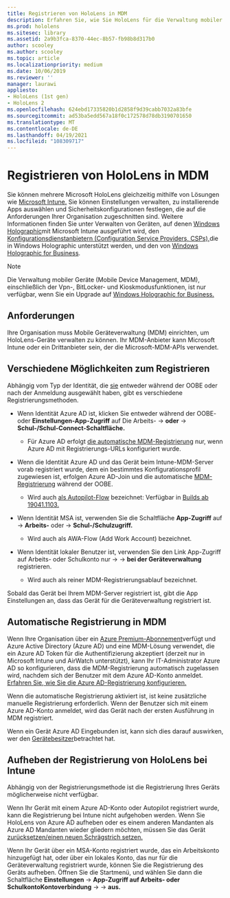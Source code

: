```yaml
---
title: Registrieren von HoloLens in MDM
description: Erfahren Sie, wie Sie HoloLens für die Verwaltung mobiler Geräte (Mobile Device Management, MDM) registrieren, um die Verwaltung mehrerer Geräte zu vereinfachen.
ms.prod: hololens
ms.sitesec: library
ms.assetid: 2a9b3fca-8370-44ec-8b57-fb98b8d317b0
author: scooley
ms.author: scooley
ms.topic: article
ms.localizationpriority: medium
ms.date: 10/06/2019
ms.reviewer: ''
manager: laurawi
appliesto:
- HoloLens (1st gen)
- HoloLens 2
ms.openlocfilehash: 624ebd17335820b1d2858f9d39cabb7032a83bfe
ms.sourcegitcommit: ad53ba5edd567a18f0c172578d78db3190701650
ms.translationtype: MT
ms.contentlocale: de-DE
ms.lasthandoff: 04/19/2021
ms.locfileid: "108309717"
---
```

# <a name="enroll-hololens-in-mdm"></a>Registrieren von HoloLens in MDM

Sie können mehrere Microsoft HoloLens gleichzeitig mithilfe von Lösungen wie [Microsoft Intune.](https://docs.microsoft.com/intune/windows-holographic-for-business) Sie können Einstellungen verwalten, zu installierende Apps auswählen und Sicherheitskonfigurationen festlegen, die auf die Anforderungen Ihrer Organisation zugeschnitten sind. Weitere Informationen finden Sie unter Verwalten von Geräten, auf denen [Windows Holographic](https://docs.microsoft.com/intune/windows-holographic-for-business)mit Microsoft Intune ausgeführt wird, den [Konfigurationsdienstanbietern (Configuration Service Providers, CSPs),](https://msdn.microsoft.com/windows/hardware/commercialize/customize/mdm/configuration-service-provider-reference#hololens)die in Windows Holographic unterstützt werden, und den von [Windows Holographic for Business](https://msdn.microsoft.com/windows/hardware/commercialize/customize/mdm/policy-configuration-service-provider#hololenspolicies).

> [!NOTE]
> Die Verwaltung mobiler Geräte (Mobile Device Management, MDM), einschließlich der Vpn-, BitLocker- und Kioskmodusfunktionen, ist nur verfügbar, wenn Sie ein Upgrade auf [Windows Holographic for Business.](hololens1-upgrade-enterprise.md)

## <a name="requirements"></a>Anforderungen

 Ihre Organisation muss Mobile Geräteverwaltung (MDM) einrichten, um HoloLens-Geräte verwalten zu können. Ihr MDM-Anbieter kann Microsoft Intune oder ein Drittanbieter sein, der die Microsoft-MDM-APIs verwendet.
 
## <a name="different-ways-to-enroll"></a>Verschiedene Möglichkeiten zum Registrieren

Abhängig vom Typ der Identität, die [sie](hololens-identity.md) entweder während der OOBE oder nach der Anmeldung ausgewählt haben, gibt es verschiedene Registrierungsmethoden.

- Wenn Identität Azure AD ist, klicken Sie entweder während der OOBE- oder **Einstellungen-App-Zugriff** auf Die Arbeits-  ->  **oder**  ->  **Schul-/Schul-Connect-Schaltfläche.**
    - Für Azure AD erfolgt [die automatische MDM-Registrierung](hololens-enroll-mdm.md#auto-enrollment-in-mdm) nur, wenn Azure AD mit Registrierungs-URLs konfiguriert wurde.
     
- Wenn die Identität Azure AD und das Gerät beim Intune-MDM-Server vorab registriert wurde, dem ein bestimmtes Konfigurationsprofil zugewiesen ist, erfolgen Azure AD-Join und die automatische [MDM-Registrierung](hololens-enroll-mdm.md#auto-enrollment-in-mdm) während der OOBE.
    - Wird auch [als Autopilot-Flow](hololens2-autopilot.md) bezeichnet: Verfügbar in [Builds ab 19041.1103.](hololens-release-notes.md#windows-holographic-version-2004)
    

- Wenn Identität MSA ist, verwenden Sie die Schaltfläche **App-Zugriff** auf  ->  **Arbeits-** oder  ->  **Schul-/Schulzugriff.**
    - Wird auch als AWA-Flow (Add Work Account) bezeichnet.
- Wenn Identität lokaler Benutzer ist, verwenden Sie den Link App-Zugriff auf Arbeits- oder Schulkonto nur   ->    ->  **bei der Geräteverwaltung** registrieren.
    - Wird auch als reiner MDM-Registrierungsablauf bezeichnet.

Sobald das Gerät bei Ihrem MDM-Server registriert ist, gibt die App Einstellungen an, dass das Gerät für die Geräteverwaltung registriert ist.

## <a name="auto-enrollment-in-mdm"></a>Automatische Registrierung in MDM

Wenn Ihre Organisation über ein [Azure Premium-Abonnement](https://azure.microsoft.com/overview/)verfügt und Azure Active Directory (Azure AD) und eine MDM-Lösung verwendet, die ein Azure AD Token für die Authentifizierung akzeptiert (derzeit nur in Microsoft Intune und AirWatch unterstützt), kann Ihr IT-Administrator Azure AD so konfigurieren, dass die MDM-Registrierung automatisch zugelassen wird, nachdem sich der Benutzer mit dem Azure AD-Konto anmeldet. [Erfahren Sie, wie Sie die Azure AD-Registrierung konfigurieren.](https://docs.microsoft.com/mem/intune/enrollment/windows-enroll#enable-windows-10-automatic-enrollment)

Wenn die automatische Registrierung aktiviert ist, ist keine zusätzliche manuelle Registrierung erforderlich. Wenn der Benutzer sich mit einem Azure AD-Konto anmeldet, wird das Gerät nach der ersten Ausführung in MDM registriert.

Wenn ein Gerät Azure AD Eingebunden ist, kann sich dies darauf auswirken, wer den [Gerätebesitzer](security-adminless-os.md#device-owner)betrachtet hat.

## <a name="unenroll-hololens-from-intune"></a>Aufheben der Registrierung von HoloLens bei Intune

Abhängig von der Registrierungsmethode ist die Registrierung Ihres Geräts möglicherweise nicht verfügbar.

Wenn Ihr Gerät mit einem Azure AD-Konto oder Autopilot registriert wurde, kann die Registrierung bei Intune nicht aufgehoben werden. Wenn Sie HoloLens von Azure AD aufheben oder es einem anderen Mandanten als Azure AD Mandanten wieder gliedern möchten, müssen Sie das Gerät [zurücksetzen/einen neuen Schrägstrich setzen.](https://docs.microsoft.com/hololens/hololens-recovery#reset-the-device)

Wenn Ihr Gerät über ein MSA-Konto registriert wurde, das ein Arbeitskonto hinzugefügt hat, oder über ein lokales Konto, das nur für die Geräteverwaltung registriert wurde, können Sie die Registrierung des Geräts aufheben. Öffnen Sie die Startmenü, und wählen Sie dann die Schaltfläche **Einstellungen**  ->  **App-Zugriff auf Arbeits- oder SchulkontoKontoverbindung**  ->    ->  **aus.**